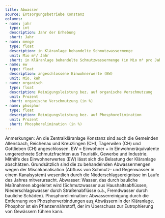 ```yaml
---
title: Abwasser
source: Entsorgungsbetriebe Konstanz
columns:
- name: jahr
  type: int
  description: Jahr der Erhebung
  short: Jahr
- name: menge
  type: float
  description: in Kläranlage behandelte Schmutzwassermenge
  unit: Mio m³/ Jahr
  short: in Kläranlage behandelte Schmutzwassermenge (in Mio m³ pro Jahr)
- name: ew
  type: float
  description: angeschlossene Einwohnerwerte (EW)
  unit: Mio. kWh
- name: organisch
  type: float
  description: Reinigungsleistung bez. auf organische Verschmutzung
  unit: Prozent
  short: organische Verschmutzung (in %)
- name: phosphor
  type: float
  description: Reinigungsleistung bez. auf Phosphorelimination
  unit: Prozent
  short: Phosphorelimination (in %)
---
```

Anmerkungen:
An die Zentralkläranlage Konstanz sind auch die Gemeinden Allensbach, Reichenau und Kreuzlingen (CH), Tägerwilen (CH) und Gottlieben (CH) angeschlossen.
EW = Einwohner + in Einwohneräquivalente umgerechnete Schmutzfrachten aus Touristik, Gewerbe und Industrie. Mithilfe des Einwohnerwertes (EW) lässt sich die Belastung der Kläranlage abschätzen. Grundsätzlich sind die zu behandelnden Abwassermengen wegen der Mischkanalisation (Abfluss von Schmutz- und Regenwasser in einem Kanalsystem) wesentlich durch die Niederschlagsereignisse im Laufe des Jahres mitverursacht. 
Abwasser: Wasser, das durch bauliche Maßnahmen abgeleitet wird (Schmutzwasser aus Haushaltsabflüssen, Niederschlagswasser durch Straßenabflüsse o.ä., Fremdwasser durch bauliche Schäden).
Phosphorelimination: Abwasserreinigung durch die Entfernung von Phosphorverbindungen aus Abwässern in der Kläranlage. Phosphor ist ein Pflanzennährstoff, der im Überschuss zur Eutrophierung von Gewässern führen kann.
